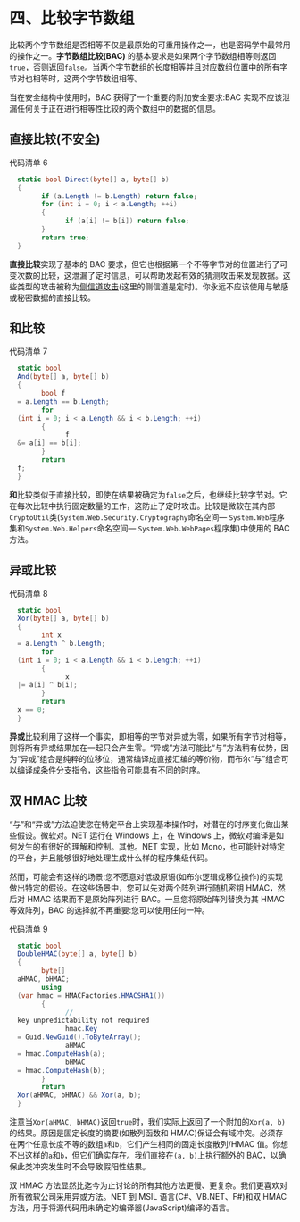 # 四、比较字节数组

比较两个字节数组是否相等不仅是最原始的可重用操作之一，也是密码学中最常用的操作之一。**字节数组比较(BAC)** 的基本要求是如果两个字节数组相等则返回`true`，否则返回`false`。当两个字节数组的长度相等并且对应数组位置中的所有字节对也相等时，这两个字节数组相等。

当在安全结构中使用时，BAC 获得了一个重要的附加安全要求:BAC 实现不应该泄漏任何关于正在进行相等性比较的两个数组中的数据的信息。

## 直接比较(不安全)

代码清单 6

```cs
  static bool Direct(byte[] a, byte[] b)
  {
        if (a.Length != b.Length) return false;
        for (int i = 0; i < a.Length; ++i)
        {
              if (a[i] != b[i]) return false;
        }
        return true;
  }

```

**直接比较**实现了基本的 BAC 要求，但它也根据第一个不等字节对的位置进行了可变次数的比较，这泄漏了定时信息，可以帮助发起有效的猜测攻击来发现数据。这些类型的攻击被称为[侧信道攻击](http://en.wikipedia.org/wiki/Side_channel_attack)(这里的侧信道是定时)。你永远不应该使用与敏感或秘密数据的直接比较。

## 和比较

代码清单 7

```cs
  static bool
  And(byte[] a, byte[] b)
  {
        bool f
  = a.Length == b.Length;
        for
  (int i = 0; i < a.Length && i < b.Length; ++i)
        {
              f
  &= a[i] == b[i];
        }
        return
  f;
  }

```

**和**比较类似于直接比较，即使在结果被确定为`false`之后，也继续比较字节对。它在每次比较中执行固定数量的工作，这防止了定时攻击。比较是微软在其内部`CryptoUtil`类(`System.Web.Security.Cryptography`命名空间— `System.Web`程序集和`System.Web.Helpers`命名空间— `System.Web.WebPages`程序集)中使用的 BAC 方法。

## 异或比较

代码清单 8

```cs
  static bool
  Xor(byte[] a, byte[] b)
  {
        int x
  = a.Length ^ b.Length;
        for
  (int i = 0; i < a.Length && i < b.Length; ++i)
        {
              x
  |= a[i] ^ b[i];
        }
        return
  x == 0;
  }

```

**异或**比较利用了这样一个事实，即相等的字节对异或为零，如果所有字节对相等，则将所有异或结果加在一起只会产生零。“异或”方法可能比“与”方法稍有优势，因为“异或”组合是纯粹的位移位，通常编译成直接汇编的等价物，而布尔“与”组合可以编译成条件分支指令，这些指令可能具有不同的时序。

## 双 HMAC 比较

“与”和“异或”方法迫使您在特定平台上实现基本操作时，对潜在的时序变化做出某些假设。微软对。NET 运行在 Windows 上，在 Windows 上，微软对编译是如何发生的有很好的理解和控制。其他。NET 实现，比如 Mono，也可能针对特定的平台，并且能够很好地处理生成什么样的程序集级代码。

然而，可能会有这样的场景:您不愿意对低级原语(如布尔逻辑或移位操作)的实现做出特定的假设。在这些场景中，您可以先对两个阵列进行随机密钥 HMAC，然后对 HMAC 结果而不是原始阵列进行 BAC。一旦您将原始阵列替换为其 HMAC 等效阵列，BAC 的选择就不再重要:您可以使用任何一种。

代码清单 9

```cs
  static bool
  DoubleHMAC(byte[] a, byte[] b)
  {
        byte[]
  aHMAC, bHMAC;
        using
  (var hmac = HMACFactories.HMACSHA1())
        {
              //
  key unpredictability not required
              hmac.Key
  = Guid.NewGuid().ToByteArray(); 
              aHMAC
  = hmac.ComputeHash(a);
              bHMAC
  = hmac.ComputeHash(b);
        }
        return
  Xor(aHMAC, bHMAC) && Xor(a, b);
  }

```

注意当`Xor(aHMAC, bHMAC)`返回`true`时，我们实际上返回了一个附加的`Xor(a, b)`的结果。原因是固定长度的摘要(如散列函数和 HMAC)保证会有域冲突。必须存在两个任意长度不等的数组`a`和`b`，它们产生相同的固定长度散列/HMAC 值。你想不出这样的`a`和`b`，但它们确实存在。我们直接在`(a, b)`上执行额外的 BAC，以确保此类冲突发生时不会导致假阳性结果。

双 HMAC 方法显然比迄今为止讨论的所有其他方法更慢、更复杂。我们更喜欢对所有微软公司采用异或方法。NET 到 MSIL 语言(C#、VB.NET、F#)和双 HMAC 方法，用于将源代码用未确定的编译器(JavaScript)编译的语言。